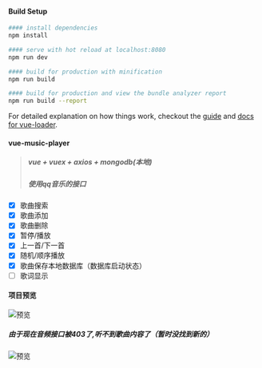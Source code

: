 #### Build Setup

``` bash
#### install dependencies
npm install

#### serve with hot reload at localhost:8080
npm run dev

#### build for production with minification
npm run build

#### build for production and view the bundle analyzer report
npm run build --report
```

For detailed explanation on how things work, checkout the [guide](http://vuejs-templates.github.io/webpack/) and [docs for vue-loader](http://vuejs.github.io/vue-loader).

#### vue-music-player
> ##### vue + vuex + axios + mongodb(本地)
> ##### 使用qq音乐的接口

- [x] 歌曲搜索
- [x] 歌曲添加
- [x] 歌曲删除
- [x] 暂停/播放
- [x] 上一首/下一首
- [x] 随机/顺序播放
- [x] 歌曲保存本地数据库（数据库启动状态）
- [ ] 歌词显示

#### 项目预览

![预览](https://tobeapro.github.io/img/vue-music1.gif)

##### 由于现在音频接口被403了,听不到歌曲内容了（暂时没找到新的）

![预览](https://tobeapro.github.io/img/vue-music2.gif)
